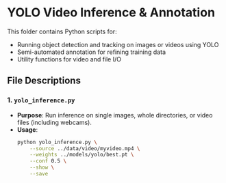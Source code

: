 # YOLO Video Inference & Annotation

This folder contains Python scripts for:
- Running object detection and tracking on images or videos using YOLO  
- Semi-automated annotation for refining training data  
- Utility functions for video and file I/O  

## File Descriptions

### 1. `yolo_inference.py`
- **Purpose**: Run inference on single images, whole directories, or video files (including webcams).
- **Usage**:
  ```bash
  python yolo_inference.py \
      --source ../data/video/myvideo.mp4 \
      --weights ../models/yolo/best.pt \
      --conf 0.5 \
      --show \
      --save